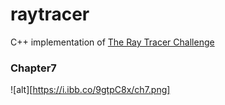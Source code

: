 # raytracer
C++ implementation of [The Ray Tracer Challenge](http://raytracerchallenge.com)



### Chapter7
![alt][https://i.ibb.co/9gtpC8x/ch7.png]
